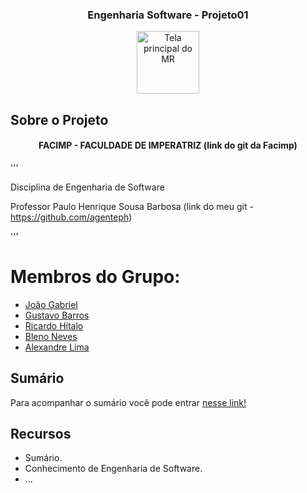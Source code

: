 
<div align="center">
  <h3>Engenharia Software - Projeto01</h3>
  
  <img alt="Tela principal do MR" src="https://avatars.githubusercontent.com/u/81826373?s=200&v=4" 
    style="width:100px; height:100px;"
  />
</div>

## Sobre o Projeto

<h4 align="center">FACIMP - FACULDADE DE IMPERATRIZ (link do git da Facimp)</h4>

'''

Disciplina de Engenharia de Software 

Professor Paulo Henrique Sousa Barbosa (link do meu git - https://github.com/agenteph)

'''

# Membros do Grupo:

  - [João Gabriel](https://github.com/gabrielf7)
  - [Gustavo Barros](https://github.com/gustavo3g)
  - [Ricardo Hítalo](https://github.com/ricardohistalo)
  - [Bleno Neves](https://github.com/ibleno)
  - [Alexandre Lima](https://github.com/Alexandr3-Lima)

## Sumário

Para acompanhar o sumário você pode entrar [nesse link!](https://github.com/gabrielf7/Engenharia-Software-Projeto01/wiki)

## Recursos
 
  - Sumário.
  - Conhecimento de Engenharia de Software.
  - ...
